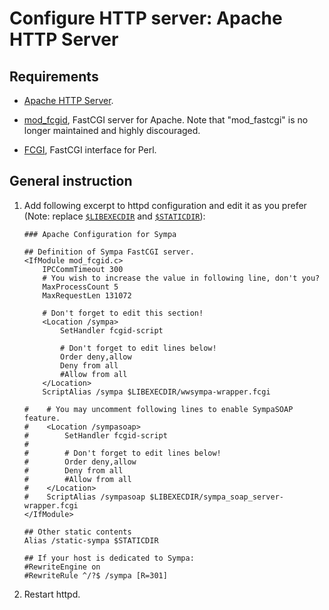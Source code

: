 Configure HTTP server: Apache HTTP Server
=========================================

Requirements
------------

* [Apache HTTP Server](http://httpd.apache.org/download.cgi).

* [mod_fcgid](http://httpd.apache.org/mod_fcgid/), FastCGI server for Apache.
  Note that "mod_fastcgi" is no longer maintained and highly discouraged.

* [FCGI](https://metacpan.org/release/FCGI), FastCGI interface for Perl.

General instruction
-------------------

1. Add following excerpt to httpd configuration and edit it as you prefer
   (Note: replace [``$LIBEXECDIR``](../layout.md#libexecdir) and
   [``$STATICDIR``](../layout.md#staticdir)):
   ```
   ### Apache Configuration for Sympa

   ## Definition of Sympa FastCGI server.
   <IfModule mod_fcgid.c>
       IPCCommTimeout 300
       # You wish to increase the value in following line, don't you?
       MaxProcessCount 5
       MaxRequestLen 131072

       # Don't forget to edit this section!
       <Location /sympa>
           SetHandler fcgid-script

           # Don't forget to edit lines below!
           Order deny,allow
           Deny from all
           #Allow from all
       </Location>
       ScriptAlias /sympa $LIBEXECDIR/wwsympa-wrapper.fcgi

   #    # You may uncomment following lines to enable SympaSOAP feature.
   #    <Location /sympasoap>
   #        SetHandler fcgid-script
   #
   #        # Don't forget to edit lines below!
   #        Order deny,allow
   #        Deny from all
   #        #Allow from all
   #    </Location>
   #    ScriptAlias /sympasoap $LIBEXECDIR/sympa_soap_server-wrapper.fcgi
   </IfModule>

   ## Other static contents
   Alias /static-sympa $STATICDIR

   ## If your host is dedicated to Sympa:
   #RewriteEngine on
   #RewriteRule ^/?$ /sympa [R=301]
   ```

2. Restart httpd.


